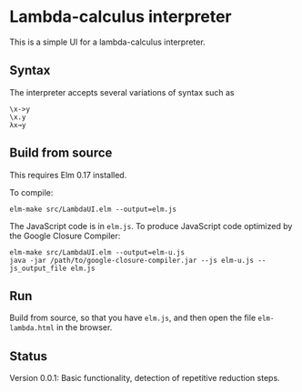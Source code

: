 Lambda-calculus interpreter
=================

This is a simple UI for a lambda-calculus interpreter.

## Syntax

The interpreter accepts several variations of syntax such as 

```
\x->y
\x.y
λx→y
```

## Build from source

This requires Elm 0.17 installed.

To compile:

```
elm-make src/LambdaUI.elm --output=elm.js
```

The JavaScript code is in `elm.js`. To produce JavaScript code optimized by the Google Closure Compiler:

```
elm-make src/LambdaUI.elm --output=elm-u.js
java -jar /path/to/google-closure-compiler.jar --js elm-u.js --js_output_file elm.js
```

## Run

Build from source, so that you have `elm.js`, and then open the file `elm-lambda.html` in the browser.

## Status

Version 0.0.1: Basic functionality, detection of repetitive reduction steps.
